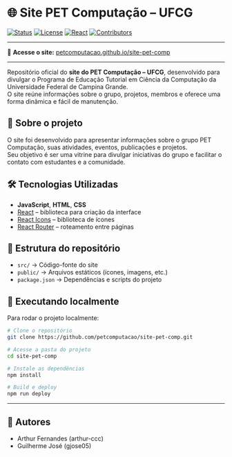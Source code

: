 # 🌐 Site PET Computação – UFCG

[![Status](https://img.shields.io/badge/status-ativo-brightgreen)](#)
[![License](https://img.shields.io/badge/license-MIT-blue.svg)](LICENSE)
[![React](https://img.shields.io/badge/react-18.0.0-61DAFB?logo=react)](https://react.dev/)
[![Contributors](https://img.shields.io/github/contributors/petcomputacao/site-pet-comp)](https://github.com/petcomputacao/site-pet-comp/graphs/contributors)

---

🔗 **Acesse o site:** [petcomputacao.github.io/site-pet-comp](https://petcomputacao.github.io/site-pet-comp/)

---

Repositório oficial do **site do PET Computação – UFCG**, desenvolvido para divulgar o Programa de Educação Tutorial em Ciência da Computação da Universidade Federal de Campina Grande.  
O site reúne informações sobre o grupo, projetos, membros e oferece uma forma dinâmica e fácil de manutenção.


## 📌 Sobre o projeto
O site foi desenvolvido para apresentar informações sobre o grupo PET Computação, suas atividades, eventos, publicações e projetos.  
Seu objetivo é ser uma vitrine para divulgar iniciativas do grupo e facilitar o contato com estudantes e a comunidade.

## 🛠 Tecnologias Utilizadas

- **JavaScript**, **HTML**, **CSS**
- [React](https://react.dev/) – biblioteca para criação da interface
- [React Icons](https://react-icons.github.io/react-icons/) – biblioteca de ícones
- [React Router](https://reactrouter.com/) – roteamento entre páginas

## 📂 Estrutura do repositório
- `src/` → Código-fonte do site  
- `public/` → Arquivos estáticos (ícones, imagens, etc.)
- `package.json` → Dependências e scripts do projeto

## 🚀 Executando localmente
Para rodar o projeto localmente:

```bash
# Clone o repositório
git clone https://github.com/petcomputacao/site-pet-comp.git

# Acesse a pasta do projeto
cd site-pet-comp

# Instale as dependências
npm install

# Build e deploy
npm run deploy
```

---

## 👥 Autores

- Arthur Fernandes (arthur-ccc)
- Guilherme José (gjose05)
